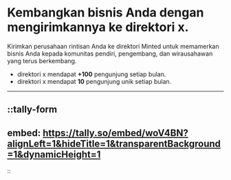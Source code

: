 # Kembangkan bisnis Anda dengan mengirimkannya ke direktori x.

Kirimkan perusahaan rintisan Anda ke direktori Minted untuk memamerkan bisnis Anda kepada komunitas pendiri, pengembang, dan wirausahawan yang terus berkembang.
- direktori x mendapat **+100** pengunjung setiap bulan.
- direktori x mendapat **10** pengunjung unik setiap bulan.

---

::tally-form
---
embed: https://tally.so/embed/woV4BN?alignLeft=1&hideTitle=1&transparentBackground=1&dynamicHeight=1
---
::
